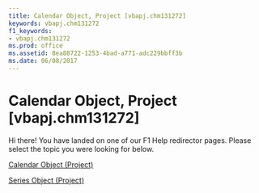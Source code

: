 ```yaml
---
title: Calendar Object, Project [vbapj.chm131272]
keywords: vbapj.chm131272
f1_keywords:
- vbapj.chm131272
ms.prod: office
ms.assetid: 8ea88722-1253-4bad-a771-adc229bbff3b
ms.date: 06/08/2017
---
```



# Calendar Object, Project [vbapj.chm131272]

Hi there! You have landed on one of our F1 Help redirector pages. Please select the topic you were looking for below.

[Calendar Object (Project)](http://msdn.microsoft.com/library/2d3b0f05-4762-0058-15d4-47e1d2b9d9a9%28Office.15%29.aspx)

[Series Object (Project)](http://msdn.microsoft.com/library/38a834ec-4076-82ef-a6bd-55a1ee2624bd%28Office.15%29.aspx)


